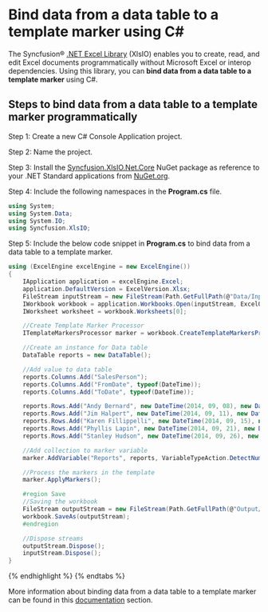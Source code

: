 # Bind data from a data table to a template marker using C#

The Syncfusion&reg; [.NET Excel Library](https://www.syncfusion.com/document-processing/excel-framework/net/excel-library) (XlsIO) enables you to create, read, and edit Excel documents programmatically without Microsoft Excel or interop dependencies. Using this library, you can **bind data from a data table to a template marker** using C#.

## Steps to bind data from a data table to a template marker programmatically

Step 1: Create a new C# Console Application project.

Step 2: Name the project.

Step 3: Install the [Syncfusion.XlsIO.Net.Core](https://www.nuget.org/packages/Syncfusion.XlsIO.Net.Core) NuGet package as reference to your .NET Standard applications from [NuGet.org](https://www.nuget.org).

Step 4: Include the following namespaces in the **Program.cs** file.
```csharp
using System;
using System.Data;
using System.IO;
using Syncfusion.XlsIO;
```

Step 5: Include the below code snippet in **Program.cs** to bind data from a data table to a template marker.
```csharp
using (ExcelEngine excelEngine = new ExcelEngine())
{
    IApplication application = excelEngine.Excel;
    application.DefaultVersion = ExcelVersion.Xlsx;
    FileStream inputStream = new FileStream(Path.GetFullPath(@"Data/InputTemplate.xlsx"), FileMode.Open, FileAccess.Read);
    IWorkbook workbook = application.Workbooks.Open(inputStream, ExcelOpenType.Automatic);
    IWorksheet worksheet = workbook.Worksheets[0];

    //Create Template Marker Processor
    ITemplateMarkersProcessor marker = workbook.CreateTemplateMarkersProcessor();

    //Create an instance for Data table
    DataTable reports = new DataTable();

    //Add value to data table
    reports.Columns.Add("SalesPerson");
    reports.Columns.Add("FromDate", typeof(DateTime));
    reports.Columns.Add("ToDate", typeof(DateTime));

    reports.Rows.Add("Andy Bernard", new DateTime(2014, 09, 08), new DateTime(2014, 09, 11));
    reports.Rows.Add("Jim Halpert", new DateTime(2014, 09, 11), new DateTime(2014, 09, 15));
    reports.Rows.Add("Karen Fillippelli", new DateTime(2014, 09, 15), new DateTime(2014, 09, 20));
    reports.Rows.Add("Phyllis Lapin", new DateTime(2014, 09, 21), new DateTime(2014, 09, 25));
    reports.Rows.Add("Stanley Hudson", new DateTime(2014, 09, 26), new DateTime(2014, 09, 30));

    //Add collection to marker variable
    marker.AddVariable("Reports", reports, VariableTypeAction.DetectNumberFormat);

    //Process the markers in the template
    marker.ApplyMarkers();

    #region Save
    //Saving the workbook
    FileStream outputStream = new FileStream(Path.GetFullPath(@"Output/ImportDataTable.xlsx"), FileMode.Create, FileAccess.Write);
    workbook.SaveAs(outputStream);
    #endregion

    //Dispose streams
    outputStream.Dispose();
    inputStream.Dispose();
}
```
{% endhighlight %}
{% endtabs %}

More information about binding data from a data table to a template marker can be found in this [documentation](https://help.syncfusion.com/document-processing/excel/excel-library/net/working-with-template-markers#bind-from-datatable) section.